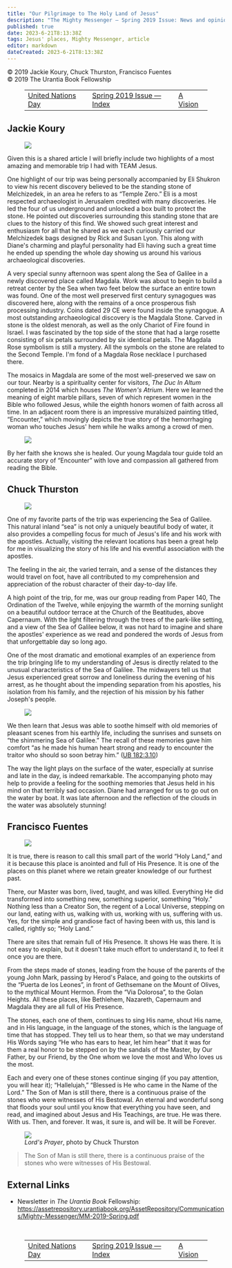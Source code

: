 ```yaml
---
title: "Our Pilgrimage to The Holy Land of Jesus"
description: "The Mighty Messenger — Spring 2019 Issue: News and opinions for Readers of The Urantia Book"
published: true
date: 2023-6-21T8:13:38Z
tags: Jesus' places, Mighty Messenger, article
editor: markdown
dateCreated: 2023-6-21T8:13:38Z
---
```


<p class="v-card v-sheet theme--light grey lighten-3 px-2">© 2019 Jackie Koury, Chuck Thurston, Francisco Fuentes<br>© 2019 The Urantia Book Fellowship</p>
<figure class="table chapter-navigator">
  <table>
    <tbody>
      <tr>
        <td>
        <a href="/en/article/David_Glass/United_Nations_Day">
          <span class="mdi mdi-arrow-left-drop-circle"></span><span class="pl-2">United Nations Day</span>
        </a>
        </td>
        <td>
        <a href="/en/index/articles_mighty_messenger#spring-2019-issue">
          <span class="mdi mdi-book-open-variant"></span><span class="pl-2">Spring 2019 Issue — Index</span>
        </a>
        </td>
        <td>
        <a href="/en/article/Tom_Choquette/A_Vision">
          <span class="pr-2">A Vision</span><span class="mdi mdi-arrow-right-drop-circle"></span>
        </a>
        </td>
      </tr>
    </tbody>
  </table>
</figure>


## Jackie Koury

<figure id="Figure_1" class="image urantiapedia image-style-align-left">
<img src="/image/article/The_Mighty_Messenger/2019_Spring/020.jpg">
</figure>

Given this is a shared article I will briefly include two highlights of a most amazing and memorable trip I had with TEAM Jesus.

One highlight of our trip was being personally accompanied by Eli Shukron to view his recent discovery believed to be the standing stone of Melchizedek, in an area he refers to as “Temple Zero.” Eli is a most respected archaeologist in Jerusalem credited with many discoveries. He led the four of us underground and unlocked a box built to protect the stone. He pointed out discoveries surrounding this standing stone that are clues to the history of this find. We showed such great interest and enthusiasm for all that he shared as we each curiously carried our Melchizedek bags designed by Rick and Susan Lyon. This along with Diane's charming and playful personality had Eli having such a great time he ended up spending the whole day showing us around his various archaeological discoveries.

A very special sunny afternoon was spent along the Sea of Galilee in a newly discovered place called Magdala. Work was about to begin to build a retreat center by the Sea when two feet below the surface an entire town was found. One of the most well preserved first century synagogues was discovered here, along with the remains of a once prosperous fish processing industry. Coins dated 29 CE were found inside the synagogue. A most outstanding archaeological discovery is the Magdala Stone. Carved in stone is the oldest menorah, as well as the only Chariot of Fire found in Israel. I was fascinated by the top side of the stone that had a large rosette consisting of six petals surrounded by six identical petals. The Magdala Rose symbolism is still a mystery. All the symbols on the stone are related to the Second Temple. I'm fond of a Magdala Rose necklace I purchased there.

The mosaics in Magdala are some of the most well-preserved we saw on our tour. Nearby is a spirituality center for visitors, _The Duc In Altum_ completed in 2014 which houses _The Women's Atrium_. Here we learned the meaning of eight marble pillars, seven of which represent women in the Bible who followed Jesus, while the eighth honors women of faith across all time. In an adjacent room there is an impressive muralsized painting titled, “Encounter,” which movingly depicts the true story of the hemorrhaging woman who touches Jesus' hem while he walks among a crowd of men.

<figure id="Figure_2" class="image urantiapedia">
<img src="/image/article/The_Mighty_Messenger/2019_Spring/019.jpg">
</figure>

By her faith she knows she is healed. Our young Magdala tour guide told an accurate story of “Encounter” with love and compassion all gathered from reading the Bible.

## Chuck Thurston

<figure id="Figure_3" class="image urantiapedia image-style-align-left">
<img src="/image/article/The_Mighty_Messenger/2019_Spring/022.jpg">
</figure>

One of my favorite parts of the trip was experiencing the Sea of Galilee. This natural inland “sea” is not only a uniquely beautiful body of water, it also provides a compelling focus for much of Jesus's life and his work with the apostles. Actually, visiting the relevant locations has been a great help for me in visualizing the story of his life and his eventful association with the apostles.

The feeling in the air, the varied terrain, and a sense of the distances they would travel on foot, have all contributed to my comprehension and appreciation of the robust character of their day-to-day life.

A high point of the trip, for me, was our group reading from Paper 140, The Ordination of the Twelve, while enjoying the warmth of the morning sunlight on a beautiful outdoor terrace at the Church of the Beatitudes, above Capernaum. With the light filtering through the trees of the park-like setting, and a view of the Sea of Galilee below, it was not hard to imagine and share the apostles' experience as we read and pondered the words of Jesus from that unforgettable day so long ago.

One of the most dramatic and emotional examples of an experience from the trip bringing life to my understanding of Jesus is directly related to the unusual characteristics of the Sea of Galilee. The midwayers tell us that Jesus experienced great sorrow and loneliness during the evening of his arrest, as he thought about the impending separation from his apostles, his isolation from his family, and the rejection of his mission by his father Joseph's people.

<figure id="Figure_4" class="image urantiapedia">
<img src="/image/article/The_Mighty_Messenger/2019_Spring/021.jpg">
</figure>

We then learn that Jesus was able to soothe himself with old memories of pleasant scenes from his earthly life, including the sunrises and sunsets on “the shimmering Sea of Galilee.” The recall of these memories gave him comfort “as he made his human heart strong and ready to encounter the traitor who should so soon betray him.” ([UB 182:3.10](/en/The_Urantia_Book/182#p3_10))

The way the light plays on the surface of the water, especially at sunrise and late in the day, is indeed remarkable. The accompanying photo may help to provide a feeling for the soothing memories that Jesus held in his mind on that terribly sad occasion. Diane had arranged for us to go out on the water by boat. It was late afternoon and the reflection of the clouds in the water was absolutely stunning! 

## Francisco Fuentes

<figure id="Figure_5" class="image urantiapedia image-style-align-left">
<img src="/image/article/The_Mighty_Messenger/2019_Spring/025.jpg">
</figure>

It is true, there is reason to call this small part of the world “Holy Land,” and it is because this place is anointed and full of His Presence. It is one of the places on this planet where we retain greater knowledge of our furthest past.

There, our Master was born, lived, taught, and was killed. Everything He did transformed into something new, something superior, something “Holy.” Nothing less than a Creator Son, the regent of a Local Universe, stepping on our land, eating with us, walking with us, working with us, suffering with us. Yes, for the simple and grandiose fact of having been with us, this land is called, rightly so; “Holy Land.”

There are sites that remain full of His Presence. It shows He was there. It is not easy to explain, but it doesn't take much effort to understand it, to feel it once you are there.

From the steps made of stones, leading from the house of the parents of the young John Mark, passing by Herod's Palace, and going to the outskirts of the “Puerta de los Leones”, in front of Gethsemane on the Mount of Olives, to the mythical Mount Hermon. From the “Via Dolorosa”, to the Golan Heights. All these places, like Bethlehem, Nazareth, Capernaum and Magdala they are all full of His Presence.

The stones, each one of them, continues to sing His name, shout His name, and in His language, in the language of the stones, which is the language of time that has stopped. They tell us to hear them, so that we may understand His Words saying “He who has ears to hear, let him hear” that it was for them a real honor to be stepped on by the sandals of the Master, by Our Father, by our Friend, by the One whom we love the most and Who loves us the most.

Each and every one of these stones continue singing (if you pay attention, you will hear it); “Hallelujah,” “Blessed is He who came in the Name of the Lord.” The Son of Man is still there, there is a continuous praise of the stones who were witnesses of His Bestowal. An eternal and wonderful song that floods your soul until you know that everything you have seen, and read, and imagined about Jesus and His Teachings, are true. He was there. With us. Then, and forever. It was, it sure is, and will be. It will be Forever.

<figure id="Figure_6" class="image urantiapedia">
<img src="/image/article/The_Mighty_Messenger/2019_Spring/024.jpg">
<figcaption><em>Lord's Prayer</em>, photo by Chuck Thurston<figcaption>
</figure>

> The Son of Man is still there, there is a continuous praise of the stones who were witnesses of His Bestowal.

## External Links

* Newsletter in _The Urantia Book_ Fellowship: https://assetrepository.urantiabook.org/AssetRepository/Communications/Mighty-Messenger/MM-2019-Spring.pdf

<br>

<figure class="table chapter-navigator">
  <table>
    <tbody>
      <tr>
        <td>
        <a href="/en/article/David_Glass/United_Nations_Day">
          <span class="mdi mdi-arrow-left-drop-circle"></span><span class="pl-2">United Nations Day</span>
        </a>
        </td>
        <td>
        <a href="/en/index/articles_mighty_messenger#spring-2019-issue">
          <span class="mdi mdi-book-open-variant"></span><span class="pl-2">Spring 2019 Issue — Index</span>
        </a>
        </td>
        <td>
        <a href="/en/article/Tom_Choquette/A_Vision">
          <span class="pr-2">A Vision</span><span class="mdi mdi-arrow-right-drop-circle"></span>
        </a>
        </td>
      </tr>
    </tbody>
  </table>
</figure>
